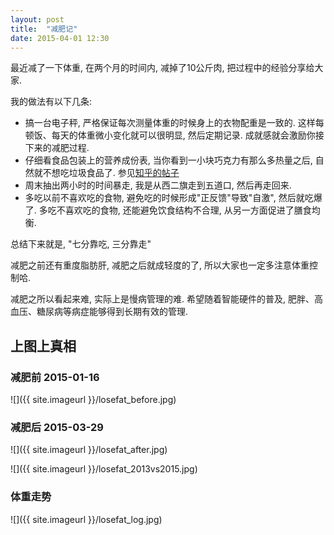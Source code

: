 ```yaml
---
layout: post
title:  "减肥记"
date: 2015-04-01 12:30
---
```


最近减了一下体重, 在两个月的时间内, 减掉了10公斤肉, 把过程中的经验分享给大家. 

我的做法有以下几条:

 - 搞一台电子秤, 严格保证每次测量体重的时候身上的衣物配重是一致的. 这样每顿饭、每天的体重微小变化就可以很明显, 然后定期记录. 成就感就会激励你接下来的减肥过程. 
 - 仔细看食品包装上的营养成份表, 当你看到一小块巧克力有那么多热量之后, 自然就不想吃垃圾食品了.  参见[知乎的帖子](http://www.zhihu.com/question/22632481)
 - 周末抽出两小时的时间暴走, 我是从西二旗走到五道口, 然后再走回来. 
 - 多吃以前不喜欢吃的食物, 避免吃的时候形成"正反馈"导致"自激", 然后就吃爆了. 多吃不喜欢吃的食物, 还能避免饮食结构不合理, 从另一方面促进了膳食均衡. 


总结下来就是, "七分靠吃, 三分靠走" 

减肥之前还有重度脂肪肝, 减肥之后就成轻度的了, 所以大家也一定多注意体重控制哈. 

减肥之所以看起来难, 实际上是慢病管理的难. 希望随着智能硬件的普及, 肥胖、高血压、糖尿病等病症能够得到长期有效的管理.  


## 上图上真相

### 减肥前 2015-01-16

![]({{ site.imageurl }}/losefat_before.jpg)


### 减肥后 2015-03-29


![]({{ site.imageurl }}/losefat_after.jpg)


![]({{ site.imageurl }}/losefat_2013vs2015.jpg)

### 体重走势

![]({{ site.imageurl }}/losefat_log.jpg)
